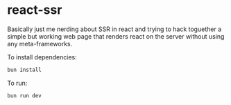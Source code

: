# react-ssr

Basically just me nerding about SSR in react and trying to hack toguether a simple but working web page that renders react on the server without using any meta-frameworks.

To install dependencies:

```bash
bun install
```

To run:

```bash
bun run dev
```
